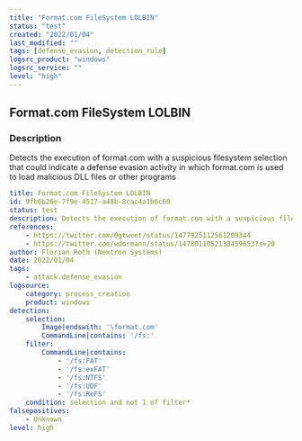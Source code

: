 ```yaml
---
title: "Format.com FileSystem LOLBIN"
status: "test"
created: "2022/01/04"
last_modified: ""
tags: [defense_evasion, detection_rule]
logsrc_product: "windows"
logsrc_service: ""
level: "high"
---
```


## Format.com FileSystem LOLBIN

### Description

Detects the execution of format.com with a suspicious filesystem selection that could indicate a defense evasion activity in which format.com is used to load malicious DLL files or other programs

```yml
title: Format.com FileSystem LOLBIN
id: 9fb6b26e-7f9e-4517-a48b-8cac4a1b6c60
status: test
description: Detects the execution of format.com with a suspicious filesystem selection that could indicate a defense evasion activity in which format.com is used to load malicious DLL files or other programs
references:
    - https://twitter.com/0gtweet/status/1477925112561209344
    - https://twitter.com/wdormann/status/1478011052130459653?s=20
author: Florian Roth (Nextron Systems)
date: 2022/01/04
tags:
    - attack.defense_evasion
logsource:
    category: process_creation
    product: windows
detection:
    selection:
        Image|endswith: '\format.com'
        CommandLine|contains: '/fs:'
    filter:
        CommandLine|contains:
            - '/fs:FAT'
            - '/fs:exFAT'
            - '/fs:NTFS'
            - '/fs:UDF'
            - '/fs:ReFS'
    condition: selection and not 1 of filter*
falsepositives:
    - Unknown
level: high

```
